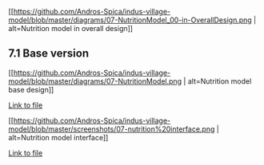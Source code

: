 
[[https://github.com/Andros-Spica/indus-village-model/blob/master/diagrams/07-NutritionModel_00-in-OverallDesign.png | alt=Nutrition model in overall design]]

## 7.1 Base version

[[https://github.com/Andros-Spica/indus-village-model/blob/master/diagrams/07-NutritionModel.png | alt=Nutrition model base design]]

[Link to file](https://https://github.com/Andros-Spica/indus-village-model/blob/master/diagrams/07-NutritionModel.png)

[[https://github.com/Andros-Spica/indus-village-model/blob/master/screenshots/07-nutrition%20interface.png | alt=Nutrition model interface]]

[Link to file](https://https://github.com/Andros-Spica/indus-village-model/blob/master/screenshots/07-nutrition%20interface.png)
